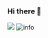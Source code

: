### Hi there 👋
![](https://visitor-badge.glitch.me/badge?page_id=fidjiw.readme)
![info](https://github-readme-stats.vercel.app/api?username=fidjiw&show_icons=true&count_private=true&hide=prs&theme=default_repocard)
